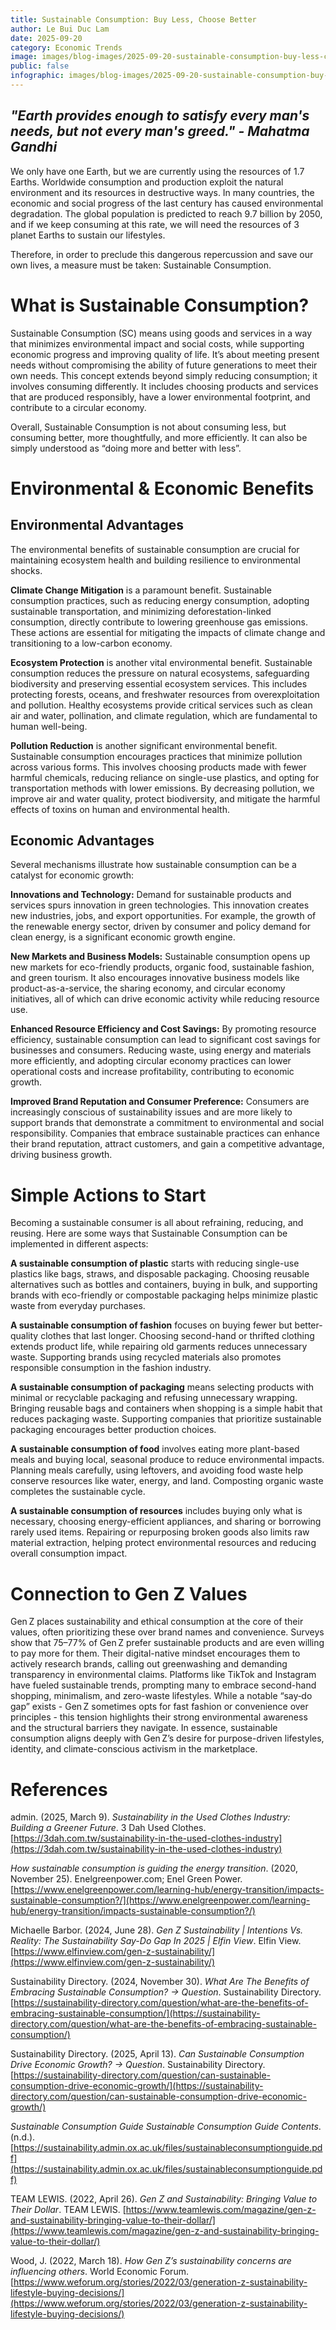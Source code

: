 ```yaml
---
title: Sustainable Consumption: Buy Less, Choose Better
author: Le Bui Duc Lam
date: 2025-09-20
category: Economic Trends
image: images/blog-images/2025-09-20-sustainable-consumption-buy-less-choose-better/post-image.png
public: false
infographic: images/blog-images/2025-09-20-sustainable-consumption-buy-less-choose-better/infographic.png
---
```


## *"Earth provides enough to satisfy every man's needs, but not every man's greed." \- Mahatma Gandhi*

We only have one Earth, but we are currently using the resources of 1.7 Earths. Worldwide consumption and production exploit the natural environment and its resources in destructive ways. In many countries, the economic and social progress of the last century has caused environmental degradation. The global population is predicted to reach 9.7 billion by 2050, and if we keep consuming at this rate, we will need the resources of 3 planet Earths to sustain our lifestyles.

Therefore, in order to preclude this dangerous repercussion and save our own lives, a measure must be taken: Sustainable Consumption.

# What is Sustainable Consumption?

Sustainable Consumption (SC) means using goods and services in a way that minimizes environmental impact and social costs, while supporting economic progress and improving quality of life. It’s about meeting present needs without compromising the ability of future generations to meet their own needs. This concept extends beyond simply reducing consumption; it involves consuming differently. It includes choosing products and services that are produced responsibly, have a lower environmental footprint, and contribute to a circular economy. 

Overall, Sustainable Consumption is not about consuming less, but consuming better, more thoughtfully, and more efficiently. It can also be simply understood as “doing more and better with less”.

# Environmental & Economic Benefits

## Environmental Advantages

The environmental benefits of sustainable consumption are crucial for maintaining ecosystem health and building resilience to environmental shocks. 

**Climate Change Mitigation** is a paramount benefit. Sustainable consumption practices, such as reducing energy consumption, adopting sustainable transportation, and minimizing deforestation-linked consumption, directly contribute to lowering greenhouse gas emissions. These actions are essential for mitigating the impacts of climate change and transitioning to a low-carbon economy.

**Ecosystem Protection** is another vital environmental benefit. Sustainable consumption reduces the pressure on natural ecosystems, safeguarding biodiversity and preserving essential ecosystem services. This includes protecting forests, oceans, and freshwater resources from overexploitation and pollution. Healthy ecosystems provide critical services such as clean air and water, pollination, and climate regulation, which are fundamental to human well-being.

**Pollution Reduction** is another significant environmental benefit. Sustainable consumption encourages practices that minimize pollution across various forms. This involves choosing products made with fewer harmful chemicals, reducing reliance on single-use plastics, and opting for transportation methods with lower emissions. By decreasing pollution, we improve air and water quality, protect biodiversity, and mitigate the harmful effects of toxins on human and environmental health.

## Economic Advantages

Several mechanisms illustrate how sustainable consumption can be a catalyst for economic growth:

**Innovations and Technology:** Demand for sustainable products and services spurs innovation in green technologies. This innovation creates new industries, jobs, and export opportunities. For example, the growth of the renewable energy sector, driven by consumer and policy demand for clean energy, is a significant economic growth engine.

**New Markets and Business Models:** Sustainable consumption opens up new markets for eco-friendly products, organic food, sustainable fashion, and green tourism. It also encourages innovative business models like product-as-a-service, the sharing economy, and circular economy initiatives, all of which can drive economic activity while reducing resource use.

**Enhanced Resource Efficiency and Cost Savings:** By promoting resource efficiency, sustainable consumption can lead to significant cost savings for businesses and consumers. Reducing waste, using energy and materials more efficiently, and adopting circular economy practices can lower operational costs and increase profitability, contributing to economic growth.

**Improved Brand Reputation and Consumer Preference:** Consumers are increasingly conscious of sustainability issues and are more likely to support brands that demonstrate a commitment to environmental and social responsibility. Companies that embrace sustainable practices can enhance their brand reputation, attract customers, and gain a competitive advantage, driving business growth.

# Simple Actions to Start

Becoming a sustainable consumer is all about refraining, reducing, and reusing. Here are some ways that Sustainable Consumption can be implemented in different aspects:

**A sustainable consumption of plastic** starts with reducing single-use plastics like bags, straws, and disposable packaging. Choosing reusable alternatives such as bottles and containers, buying in bulk, and supporting brands with eco-friendly or compostable packaging helps minimize plastic waste from everyday purchases.

**A sustainable consumption of fashion** focuses on buying fewer but better-quality clothes that last longer. Choosing second-hand or thrifted clothing extends product life, while repairing old garments reduces unnecessary waste. Supporting brands using recycled materials also promotes responsible consumption in the fashion industry.

**A sustainable consumption of packaging** means selecting products with minimal or recyclable packaging and refusing unnecessary wrapping. Bringing reusable bags and containers when shopping is a simple habit that reduces packaging waste. Supporting companies that prioritize sustainable packaging encourages better production choices.

**A sustainable consumption of food** involves eating more plant-based meals and buying local, seasonal produce to reduce environmental impacts. Planning meals carefully, using leftovers, and avoiding food waste help conserve resources like water, energy, and land. Composting organic waste completes the sustainable cycle.

**A sustainable consumption of resources** includes buying only what is necessary, choosing energy-efficient appliances, and sharing or borrowing rarely used items. Repairing or repurposing broken goods also limits raw material extraction, helping protect environmental resources and reducing overall consumption impact.

# Connection to Gen Z Values

Gen Z places sustainability and ethical consumption at the core of their values, often prioritizing these over brand names and convenience. Surveys show that 75–77% of Gen Z prefer sustainable products and are even willing to pay more for them. Their digital-native mindset encourages them to actively research brands, calling out greenwashing and demanding transparency in environmental claims. Platforms like TikTok and Instagram have fueled sustainable trends, prompting many to embrace second-hand shopping, minimalism, and zero-waste lifestyles. While a notable “say‑do gap” exists \- Gen Z sometimes opts for fast fashion or convenience over principles \- this tension highlights their strong environmental awareness and the structural barriers they navigate. In essence, sustainable consumption aligns deeply with Gen Z’s desire for purpose-driven lifestyles, identity, and climate-conscious activism in the marketplace.

# References

admin. (2025, March 9). *Sustainability in the Used Clothes Industry: Building a Greener Future*. 3 Dah Used Clothes. [https://3dah.com.tw/sustainability-in-the-used-clothes-industry](https://3dah.com.tw/sustainability-in-the-used-clothes-industry)  

*How sustainable consumption is guiding the energy transition*. (2020, November 25). Enelgreenpower.com; Enel Green Power. [https://www.enelgreenpower.com/learning-hub/energy-transition/impacts-sustainable-consumption?/](https://www.enelgreenpower.com/learning-hub/energy-transition/impacts-sustainable-consumption?/)  

Michaelle Barbor. (2024, June 28). *Gen Z Sustainability | Intentions Vs. Reality: The Sustainability Say-Do Gap In 2025 | Elfin View*. Elfin View. [https://www.elfinview.com/gen-z-sustainability/](https://www.elfinview.com/gen-z-sustainability/)  

Sustainability Directory. (2024, November 30). *What Are The Benefits of Embracing Sustainable Consumption? → Question*. Sustainability Directory. [https://sustainability-directory.com/question/what-are-the-benefits-of-embracing-sustainable-consumption/](https://sustainability-directory.com/question/what-are-the-benefits-of-embracing-sustainable-consumption/)  

Sustainability Directory. (2025, April 13). *Can Sustainable Consumption Drive Economic Growth? → Question*. Sustainability Directory. [https://sustainability-directory.com/question/can-sustainable-consumption-drive-economic-growth/](https://sustainability-directory.com/question/can-sustainable-consumption-drive-economic-growth/)  

*Sustainable Consumption Guide Sustainable Consumption Guide Contents*. (n.d.). [https://sustainability.admin.ox.ac.uk/files/sustainableconsumptionguide.pdf](https://sustainability.admin.ox.ac.uk/files/sustainableconsumptionguide.pdf)  

TEAM LEWIS. (2022, April 26). *Gen Z and Sustainability: Bringing Value to Their Dollar*. TEAM LEWIS. [https://www.teamlewis.com/magazine/gen-z-and-sustainability-bringing-value-to-their-dollar/](https://www.teamlewis.com/magazine/gen-z-and-sustainability-bringing-value-to-their-dollar/)  

Wood, J. (2022, March 18). *How Gen Z’s sustainability concerns are influencing others*. World Economic Forum. [https://www.weforum.org/stories/2022/03/generation-z-sustainability-lifestyle-buying-decisions/](https://www.weforum.org/stories/2022/03/generation-z-sustainability-lifestyle-buying-decisions/)
